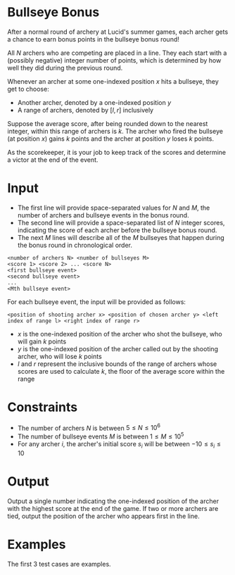 # Bullseye Bonus

After a normal round of archery at Lucid's summer games, each archer gets a chance to earn bonus points in the bullseye bonus round!

All $N$ archers who are competing are placed in a line.
They each start with a (possibly negative) integer number of points, which is determined by how well they did during the previous round.

Whenever an archer at some one-indexed position $x$ hits a bullseye, they get to choose:
- Another archer, denoted by a one-indexed position $y$
- A range of archers, denoted by $[l,r]$ inclusively

Suppose the average score, after being rounded down to the nearest integer, within this range of archers is $k$.
The archer who fired the bullseye (at position $x$) gains $k$ points and the archer at position $y$ loses $k$ points.

As the scorekeeper, it is your job to keep track of the scores and determine a victor at the end of the event.

# Input
- The first line will provide space-separated values for $N$ and $M$, the number of archers and bullseye events in the bonus round.
- The second line will provide a space-separated list of $N$ integer scores, indicating the score of each archer before the bullseye bonus round.
- The next $M$ lines will describe all of the $M$ bullseyes that happen during the bonus round in chronological order. 
```
<number of archers N> <number of bullseyes M>
<score 1> <score 2> ... <score N>
<first bullseye event>
<second bullseye event>
...
<Mth bullseye event>
```

For each bullseye event, the input will be provided as follows:
```
<position of shooting archer x> <position of chosen archer y> <left index of range l> <right index of range r>
```
- $x$ is the one-indexed position of the archer who shot the bullseye, who will gain $k$ points
- $y$ is the one-indexed position of the archer called out by the shooting archer, who will lose $k$ points
- $l$ and $r$ represent the inclusive bounds of the range of archers whose scores are used to calculate $k$, the floor of the average score within the range

# Constraints
* The number of archers $N$ is between $5 \leq N \leq 10^6$
* The number of bullseye events $M$ is between $1 \leq M \leq 10^5$
* For any archer $i$, the archer's initial score $s_i$ will be between $-10 \leq s_i \leq 10$

# Output
Output a single number indicating the one-indexed position of the archer with the highest score at the end of the game.
If two or more archers are tied, output the position of the archer who appears first in the line.

# Examples
The first 3 test cases are examples.